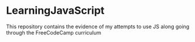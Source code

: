# LearningJavaScript
This repository contains the evidence of my attempts to use JS along going through the FreeCodeCamp curriculum
